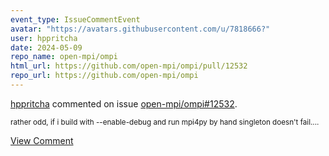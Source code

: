 ```yaml
---
event_type: IssueCommentEvent
avatar: "https://avatars.githubusercontent.com/u/7818666?"
user: hppritcha
date: 2024-05-09
repo_name: open-mpi/ompi
html_url: https://github.com/open-mpi/ompi/pull/12532
repo_url: https://github.com/open-mpi/ompi
---
```


<a href='https://github.com/hppritcha' target='_blank'>hppritcha</a> commented on issue <a href='https://github.com/open-mpi/ompi/pull/12532' target='_blank'>open-mpi/ompi#12532</a>.

<small>rather odd, if i build with --enable-debug and run mpi4py by hand singleton doesn't fail....</small>

<a href='https://github.com/open-mpi/ompi/pull/12532' target='_blank'>View Comment</a>